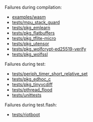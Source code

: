 Failures during compilation:
- [examples/wasm](examples/wasm/compilation.failed)
- [tests/mpu_stack_guard](tests/mpu_stack_guard/compilation.failed)
- [tests/pkg_emlearn](tests/pkg_emlearn/compilation.failed)
- [tests/pkg_flatbuffers](tests/pkg_flatbuffers/compilation.failed)
- [tests/pkg_tflite-micro](tests/pkg_tflite-micro/compilation.failed)
- [tests/pkg_utensor](tests/pkg_utensor/compilation.failed)
- [tests/pkg_wolfcrypt-ed25519-verify](tests/pkg_wolfcrypt-ed25519-verify/compilation.failed)
- [tests/pkg_wolfssl](tests/pkg_wolfssl/compilation.failed)

Failures during test:
- [tests/periph_timer_short_relative_set](tests/periph_timer_short_relative_set/test.failed)
- [tests/pkg_edhoc_c](tests/pkg_edhoc_c/test.failed)
- [tests/pkg_tinyvcdiff](tests/pkg_tinyvcdiff/test.failed)
- [tests/pthread_flood](tests/pthread_flood/test.failed)
- [tests/unittests](tests/unittests/test.failed)

Failures during test.flash:
- [tests/riotboot](tests/riotboot/test.flash.failed)
